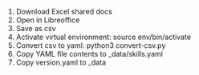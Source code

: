 1. Download Excel shared docs
2. Open in Libreoffice
3. Save as csv
4. Activate virtual environment: source env/bin/activate
5. Convert csv to yaml: python3 convert-csv.py
6. Copy YAML file contents to _data/skills.yaml
7. Copy version.yaml to _data
